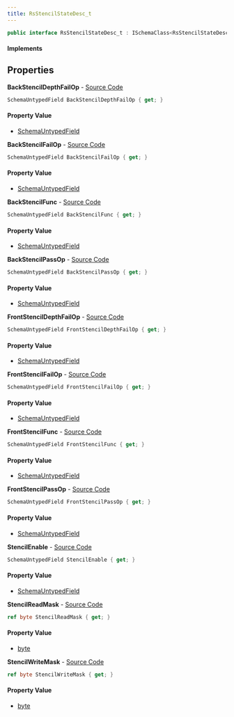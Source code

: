```yaml
---
title: RsStencilStateDesc_t
---
```


```csharp
public interface RsStencilStateDesc_t : ISchemaClass<RsStencilStateDesc_t>, ISchemaField, ISchemaClass, INativeHandle
```

#### Implements

## Properties

**BackStencilDepthFailOp** - [Source Code](https://github.com/swiftly-solution/swiftlys2/blob/master/managed/src/SwiftlyS2.Generated/Schemas/Interfaces/RsStencilStateDesc_t.cs#L35)

```csharp
SchemaUntypedField BackStencilDepthFailOp { get; }
```

#### Property Value

- [SchemaUntypedField](/docs/api/shared/schemas/schemauntypedfield)

**BackStencilFailOp** - [Source Code](https://github.com/swiftly-solution/swiftlys2/blob/master/managed/src/SwiftlyS2.Generated/Schemas/Interfaces/RsStencilStateDesc_t.cs#L32)

```csharp
SchemaUntypedField BackStencilFailOp { get; }
```

#### Property Value

- [SchemaUntypedField](/docs/api/shared/schemas/schemauntypedfield)

**BackStencilFunc** - [Source Code](https://github.com/swiftly-solution/swiftlys2/blob/master/managed/src/SwiftlyS2.Generated/Schemas/Interfaces/RsStencilStateDesc_t.cs#L41)

```csharp
SchemaUntypedField BackStencilFunc { get; }
```

#### Property Value

- [SchemaUntypedField](/docs/api/shared/schemas/schemauntypedfield)

**BackStencilPassOp** - [Source Code](https://github.com/swiftly-solution/swiftlys2/blob/master/managed/src/SwiftlyS2.Generated/Schemas/Interfaces/RsStencilStateDesc_t.cs#L38)

```csharp
SchemaUntypedField BackStencilPassOp { get; }
```

#### Property Value

- [SchemaUntypedField](/docs/api/shared/schemas/schemauntypedfield)

**FrontStencilDepthFailOp** - [Source Code](https://github.com/swiftly-solution/swiftlys2/blob/master/managed/src/SwiftlyS2.Generated/Schemas/Interfaces/RsStencilStateDesc_t.cs#L23)

```csharp
SchemaUntypedField FrontStencilDepthFailOp { get; }
```

#### Property Value

- [SchemaUntypedField](/docs/api/shared/schemas/schemauntypedfield)

**FrontStencilFailOp** - [Source Code](https://github.com/swiftly-solution/swiftlys2/blob/master/managed/src/SwiftlyS2.Generated/Schemas/Interfaces/RsStencilStateDesc_t.cs#L20)

```csharp
SchemaUntypedField FrontStencilFailOp { get; }
```

#### Property Value

- [SchemaUntypedField](/docs/api/shared/schemas/schemauntypedfield)

**FrontStencilFunc** - [Source Code](https://github.com/swiftly-solution/swiftlys2/blob/master/managed/src/SwiftlyS2.Generated/Schemas/Interfaces/RsStencilStateDesc_t.cs#L29)

```csharp
SchemaUntypedField FrontStencilFunc { get; }
```

#### Property Value

- [SchemaUntypedField](/docs/api/shared/schemas/schemauntypedfield)

**FrontStencilPassOp** - [Source Code](https://github.com/swiftly-solution/swiftlys2/blob/master/managed/src/SwiftlyS2.Generated/Schemas/Interfaces/RsStencilStateDesc_t.cs#L26)

```csharp
SchemaUntypedField FrontStencilPassOp { get; }
```

#### Property Value

- [SchemaUntypedField](/docs/api/shared/schemas/schemauntypedfield)

**StencilEnable** - [Source Code](https://github.com/swiftly-solution/swiftlys2/blob/master/managed/src/SwiftlyS2.Generated/Schemas/Interfaces/RsStencilStateDesc_t.cs#L17)

```csharp
SchemaUntypedField StencilEnable { get; }
```

#### Property Value

- [SchemaUntypedField](/docs/api/shared/schemas/schemauntypedfield)

**StencilReadMask** - [Source Code](https://github.com/swiftly-solution/swiftlys2/blob/master/managed/src/SwiftlyS2.Generated/Schemas/Interfaces/RsStencilStateDesc_t.cs#L43)

```csharp
ref byte StencilReadMask { get; }
```

#### Property Value

- [byte](https://learn.microsoft.com/dotnet/api/system.byte)

**StencilWriteMask** - [Source Code](https://github.com/swiftly-solution/swiftlys2/blob/master/managed/src/SwiftlyS2.Generated/Schemas/Interfaces/RsStencilStateDesc_t.cs#L45)

```csharp
ref byte StencilWriteMask { get; }
```

#### Property Value

- [byte](https://learn.microsoft.com/dotnet/api/system.byte)

